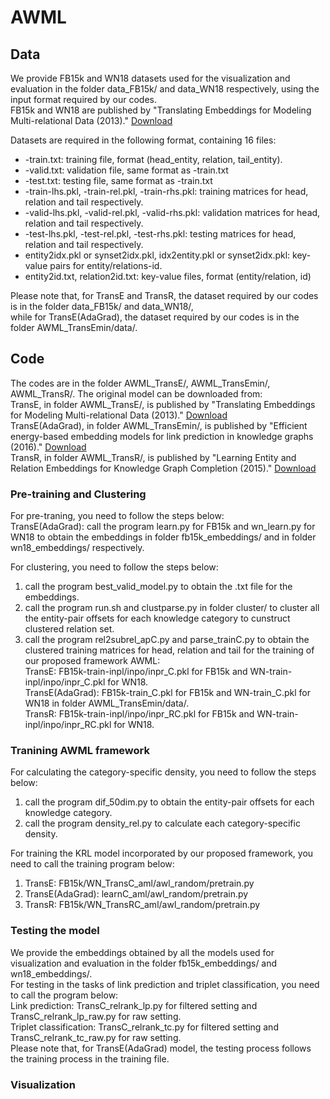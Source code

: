 # AWML
## Data
We provide FB15k and WN18 datasets used for the visualization and evaluation in the folder data_FB15k/ and data_WN18 respectively, 
using the input format required by our codes.  
FB15k and WN18 are published by "Translating Embeddings for Modeling Multi-relational Data (2013)." [Download](https://everest.hds.utc.fr/doku.php?id=en:transe)

Datasets are required in the following format, containing 16 files:  
* -train.txt: training file, format (head_entity, relation, tail_entity).
* -valid.txt: validation file, same format as -train.txt
* -test.txt: testing file, same format as -train.txt
* -train-lhs.pkl, -train-rel.pkl, -train-rhs.pkl: training matrices for head, relation and tail respectively.
* -valid-lhs.pkl, -valid-rel.pkl, -valid-rhs.pkl: validation matrices for head, relation and tail respectively.
* -test-lhs.pkl, -test-rel.pkl, -test-rhs.pkl: testing matrices for head, relation and tail respectively.
* entity2idx.pkl or synset2idx.pkl, idx2entity.pkl or synset2idx.pkl: key-value pairs for entity/relations-id.
* entity2id.txt, relation2id.txt: key-value files, format (entity/relation, id)

Please note that, for TransE and TransR, the dataset required by our codes is in the folder data_FB15k/ and data_WN18/,  
while for TransE(AdaGrad), the dataset required by our codes is in the folder AWML_TransEmin/data/.

## Code
The codes are in the folder AWML_TransE/, AWML_TransEmin/, AWML_TransR/. The original model can be downloaded from:  
TransE, in folder AWML_TransE/, is published by "Translating Embeddings for Modeling Multi-relational Data (2013)." [Download](https://everest.hds.utc.fr/doku.php?id=en:transe)  
TransE(AdaGrad), in folder AWML_TransEmin/, is published by "Efficient energy-based embedding models for link prediction in knowledge graphs (2016)." [Download](https://github.com/pminervini/ebemkg)  
TransR, in folder AWML_TransR/, is published by "Learning Entity and Relation Embeddings for Knowledge Graph Completion (2015)." [Download]( https://github.com/mrlyk423/relation_extraction)

### Pre-training and Clustering
For pre-traning, you need to follow the steps below:  
TransE(AdaGrad): call the program learn.py for FB15k and wn_learn.py for WN18 to obtain the embeddings in folder fb15k_embeddings/ and in folder wn18_embeddings/ respectively.  

For clustering, you need to follow the steps below:  
1. call the program best_valid_model.py to obtain the .txt file for the embeddings.
2. call the program run.sh and clustparse.py in folder cluster/ to cluster all the entity-pair offsets for each knowledge category to cunstruct clustered relation set.
3. call the program rel2subrel_apC.py and parse_trainC.py to obtain the clustered training matrices for head, relation and tail for the training of our proposed framework AWML:  
TransE: FB15k-train-inpl/inpo/inpr_C.pkl for FB15k and WN-train-inpl/inpo/inpr_C.pkl for WN18.  
TransE(AdaGrad): FB15k-train_C.pkl for FB15k and WN-train_C.pkl for WN18 in folder AWML_TransEmin/data/.  
TransR: FB15k-train-inpl/inpo/inpr_RC.pkl for FB15k and WN-train-inpl/inpo/inpr_RC.pkl for WN18.  

### Tranining AWML framework
For calculating the category-specific density, you need to follow the steps below:
1. call the program dif_50dim.py to obtain the entity-pair offsets for each knowledge category.  
2. call the program density_rel.py to calculate each category-specific density.  

For training the KRL model incorporated by our proposed framework, you need to call the training program below:
1. TransE: FB15k/WN_TransC_aml/awl_random/pretrain.py  
2. TransE(AdaGrad): learnC_aml/awl_random/pretrain.py  
3. TransR: FB15k/WN_TransRC_aml/awl_random/pretrain.py  

### Testing the model
We provide the embeddings obtained by all the models used for visualization and evaluation in the folder fb15k_embeddings/ and wn18_embeddings/.  
For testing in the tasks of link prediction and triplet classification, you need to call the program below:  
Link prediction: TransC_relrank_lp.py for filtered setting and TransC_relrank_lp_raw.py for raw setting.  
Triplet classification: TransC_relrank_tc.py for filtered setting and TransC_relrank_tc_raw.py for raw setting.  
Please note that, for TransE(AdaGrad) model, the testing process follows the training process in the training file.

### Visualization
